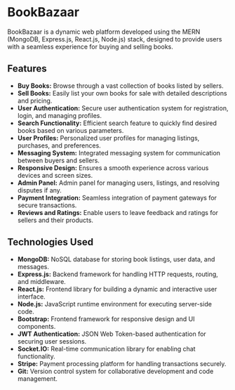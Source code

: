 # BookBazaar

BookBazaar is a dynamic web platform developed using the MERN (MongoDB, Express.js, React.js, Node.js) stack, designed to provide users with a seamless experience for buying and selling books.

## Features

- **Buy Books:** Browse through a vast collection of books listed by sellers.
- **Sell Books:** Easily list your own books for sale with detailed descriptions and pricing.
- **User Authentication:** Secure user authentication system for registration, login, and managing profiles.
- **Search Functionality:** Efficient search feature to quickly find desired books based on various parameters.
- **User Profiles:** Personalized user profiles for managing listings, purchases, and preferences.
- **Messaging System:** Integrated messaging system for communication between buyers and sellers.
- **Responsive Design:** Ensures a smooth experience across various devices and screen sizes.
- **Admin Panel:** Admin panel for managing users, listings, and resolving disputes if any.
- **Payment Integration:** Seamless integration of payment gateways for secure transactions.
- **Reviews and Ratings:** Enable users to leave feedback and ratings for sellers and their products.

## Technologies Used

- **MongoDB:** NoSQL database for storing book listings, user data, and messages.
- **Express.js:** Backend framework for handling HTTP requests, routing, and middleware.
- **React.js:** Frontend library for building a dynamic and interactive user interface.
- **Node.js:** JavaScript runtime environment for executing server-side code.
- **Bootstrap:** Frontend framework for responsive design and UI components.
- **JWT Authentication:** JSON Web Token-based authentication for securing user sessions.
- **Socket.IO:** Real-time communication library for enabling chat functionality.
- **Stripe:** Payment processing platform for handling transactions securely.
- **Git:** Version control system for collaborative development and code management.

